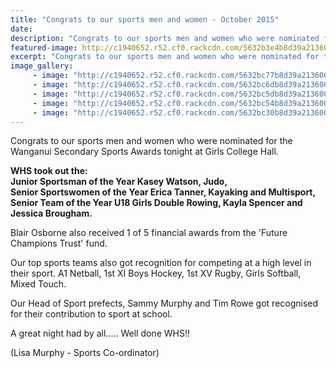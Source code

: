 ```yaml
---
title: "Congrats to our sports men and women - October 2015"
date: 
description: "Congrats to our sports men and women who were nominated for the WSS Sports Awards on Wednesday 28 October at the Girls College Hall."
featured-image: http://c1940652.r52.cf0.rackcdn.com/5632b3e4b8d39a213600001f/WHS-nominated-for-WSS-sport-awards-Oct-2015.jpg
excerpt: "Congrats to our sports men and women who were nominated for the WSS Sports Awards on Wednesday 28 October at the Girls College Hall."
image_gallery:
     - image: "http://c1940652.r52.cf0.rackcdn.com/5632bc77b8d39a2136000042/Kasey-Watson-accepting-cup.jpg"
     - image: "http://c1940652.r52.cf0.rackcdn.com/5632bc6db8d39a2136000040/Erica-Tanner-with-cup.jpg"
     - image: "http://c1940652.r52.cf0.rackcdn.com/5632bc5db8d39a213600003e/Kayla-Spencer-receiving-award.jpg"
     - image: "http://c1940652.r52.cf0.rackcdn.com/5632bc54b8d39a213600003c/Kayla-Spencer-with-silver-plate.jpg"
     - image: "http://c1940652.r52.cf0.rackcdn.com/5632bc30b8d39a213600003a/WHS-Boys-sitting-at-event.jpg"
---
```


<p><span>Congrats to our sports men and women who were nominated for the Wanganui Secondary Sports Awards tonight at Girls College Hall. </span></p>
<p><span><strong>WHS took out the:</strong><br /><strong>Junior Sportsman of the Year Kasey Watson, Judo, </strong><br /><strong>Senior Sportswomen of the Year Erica Tanner, Kayaking and Multisport, </strong><br /><strong>Senior Team of the Year U18 Girls Double Rowing, Kayla Spencer and Jessica Brougham.</strong></span></p>
<p><span>Blair Osborne also received 1 of 5 financial awards from the 'Future Champions Trust' fund.</span></p>
<p><span>Our top sports teams also got recognition for competing at a high level in their sport. A1 Netball, 1st XI Boys Hockey, 1st XV Rugby, Girls Softball, Mixed Touch.</span></p>
<p><span>Our Head of Sport prefects, Sammy Murphy and Tim Rowe got recognised for their contribution to sport at school. </span></p>
<p><span>A great night had by all..... Well done WHS!!</span></p>
<p><span>(Lisa Murphy - Sports Co-ordinator)</span></p>

